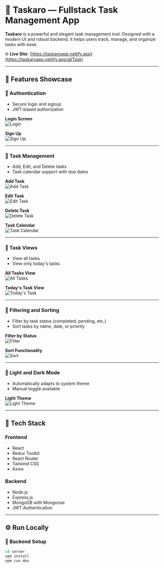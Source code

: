 # 🚀 Taskaro — Fullstack Task Management App

**Taskaro** is a powerful and elegant task management tool. Designed with a modern UI and robust backend, it helps users track, manage, and organize tasks with ease.

🌐 **Live Site**: [https://taskaroapp.netlify.app](https://taskaroapp.netlify.app/allTask)

---

## 📸 Features Showcase

### 🔐 Authentication

- Secure login and signup
- JWT-based authorization

**Login Screen**  
![Login](https://github.com/TirthenduChatterjee/Taskaro/blob/main/taskaro-client/screenshots/Login.png?raw=true)

**Sign Up**  
![Sign Up](https://github.com/TirthenduChatterjee/Taskaro/blob/main/taskaro-client/screenshots/SignUp.png?raw=true)

---

### 🧾 Task Management

- Add, Edit, and Delete tasks
- Task calendar support with due dates

**Add Task**  
![Add Task](https://github.com/TirthenduChatterjee/Taskaro/blob/main/taskaro-client/screenshots/Add%20Task.png?raw=true)

**Edit Task**  
![Edit Task](https://github.com/TirthenduChatterjee/Taskaro/blob/main/taskaro-client/screenshots/Edit%20Task.png?raw=true)

**Delete Task**  
![Delete Task](https://github.com/TirthenduChatterjee/Taskaro/blob/main/taskaro-client/screenshots/Delete%20Task.png?raw=true)

**Task Calendar**  
![Task Calendar](https://github.com/TirthenduChatterjee/Taskaro/blob/main/taskaro-client/screenshots/Task%20Calender.png?raw=true)

---

### 📅 Task Views

- View all tasks
- View only today's tasks

**All Tasks View**  
![All Tasks](https://github.com/TirthenduChatterjee/Taskaro/blob/main/taskaro-client/screenshots/All%20Task.png?raw=true)

**Today's Task View**  
![Today's Task](https://github.com/TirthenduChatterjee/Taskaro/blob/main/taskaro-client/screenshots/Today's%20Task.png?raw=true)

---

### 🎯 Filtering and Sorting

- Filter by task status (completed, pending, etc.)
- Sort tasks by name, date, or priority

**Filter by Status**  
![Filter](https://github.com/TirthenduChatterjee/Taskaro/blob/main/taskaro-client/screenshots/Filter%20by%20Status.png?raw=true)

**Sort Functionality**  
![Sort](https://github.com/TirthenduChatterjee/Taskaro/blob/main/taskaro-client/screenshots/Sort%20Functionality.png?raw=true)

---

### 🌙 Light and Dark Mode

- Automatically adapts to system theme
- Manual toggle available

**Light Theme**  
![Light Theme](https://github.com/TirthenduChatterjee/Taskaro/blob/main/taskaro-client/screenshots/Light%20Theme.png?raw=true)

---

## 🧰 Tech Stack

### Frontend
- React
- Redux Toolkit
- React Router
- Tailwind CSS
- Axios

### Backend
- Node.js
- Express.js
- MongoDB with Mongoose
- JWT Authentication

---

## ⚙️ Run Locally

### 📁 Backend Setup

```bash
cd server
npm install
npm run dev
